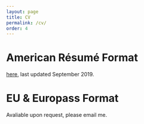 ```yaml
---
layout: page
title: CV
permalink: /cv/
order: 4
---
```


# American Résumé Format
[here](https://drive.google.com/file/d/1s_U3kM7BA53RPLP12GxVgfzOAVIbCAIB/view?usp=sharing), last updated September 2019.

# EU & Europass Format
Avaliable upon request, please email me.